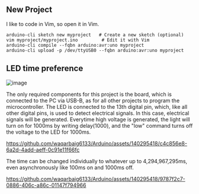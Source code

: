 ## New Project
I like to code in Vim, so open it in Vim.

```
arduino-cli sketch new myproject   # Create a new sketch (optional)
vim myproject/myproject.ino         # Edit it with Vim
arduino-cli compile --fqbn arduino:avr:uno myproject
arduino-cli upload -p /dev/ttyUSB0 --fqbn arduino:avr:uno myproject

```

## LED time preference
![image](https://github.com/waqarbaig6133/Arduino/assets/140295418/8ca18bc9-d6e2-433a-8973-7d3f541e6ae8)

The only required components for this project is the board, which is connected to the PC via USB-B, as for all other projects to program the microcontroller. 
The LED is connected to the 13th digital pin, which, like all other digital pins, is used to detect electrical signals. In this case, electrical signals will be generated. Everytime high voltage is generated, the light will turn on 
for 1000ms by writing delay(1000), and the "low" command turns off the voltage to the LED for 1000ms. 

https://github.com/waqarbaig6133/Arduino/assets/140295418/c4c856e8-6a2d-4add-aeff-0c91e11f66fc

The time can be changed individually to whatever up to 4,294,967,295ms, even asynchronously like 100ms on and 1000ms off.


https://github.com/waqarbaig6133/Arduino/assets/140295418/9787f2c7-0886-406c-a86c-01147f794966



